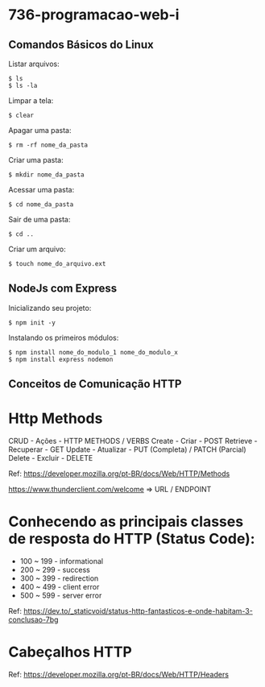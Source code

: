 # 736-programacao-web-i

## Comandos Básicos do Linux

Listar arquivos:
```
$ ls
$ ls -la
```

Limpar a tela:
```
$ clear
```

Apagar uma pasta:
```
$ rm -rf nome_da_pasta
```

Criar uma pasta:
```
$ mkdir nome_da_pasta
```

Acessar uma pasta:
```
$ cd nome_da_pasta
```

Sair de uma pasta:
```
$ cd ..
```

Criar um arquivo:
```
$ touch nome_do_arquivo.ext
```


## NodeJs com Express

Inicializando seu projeto:
```
$ npm init -y
```

Instalando os primeiros módulos:
```
$ npm install nome_do_modulo_1 nome_do_modulo_x
$ npm install express nodemon
```

## Conceitos de Comunicação HTTP

# Http Methods

CRUD      - Ações      - HTTP METHODS / VERBS
Create    - Criar      - POST
Retrieve  - Recuperar  - GET
Update    - Atualizar  - PUT (Completa) / PATCH (Parcial)
Delete    - Excluir    - DELETE

Ref: https://developer.mozilla.org/pt-BR/docs/Web/HTTP/Methods

https://www.thunderclient.com/welcome => URL / ENDPOINT

# Conhecendo as principais classes de resposta do HTTP (Status Code):
* 100 ~ 199 - informational
* 200 ~ 299 - success
* 300 ~ 399 - redirection
* 400 ~ 499 - client error
* 500 ~ 599 - server error

Ref: https://dev.to/_staticvoid/status-http-fantasticos-e-onde-habitam-3-conclusao-7bg

# Cabeçalhos HTTP
Ref: https://developer.mozilla.org/pt-BR/docs/Web/HTTP/Headers

